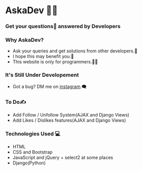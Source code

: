 # AskaDev :man_technologist:
### Get your questions:thinking: answered by Developers

### Why AskaDev?
- Ask your queries and get solutions from other developers.🤝
- I hope this may benefit you.🙏
- This website is only for programmers.👨‍💻

### It's Still Under Developement
- Got a bug? DM me on [instagram](https://instagram.com/djangostaan).:left_speech_bubble:

### To Do:writing_hand:
- Add Follow / Unfollow System(AJAX and Django Views)
- Add Likes / Dislikes features(AJAX and Django Views)

### Technologies Used	:computer:
- HTML
- CSS and Bootstrap
- JavaScript and jQuery + select2 at some places
- Django(Python)
